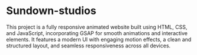 # Sundown-studios
This project is a fully responsive animated website built using HTML, CSS, and JavaScript, incorporating GSAP for smooth animations and interactive elements. It features a modern UI with engaging motion effects, a clean and structured layout, and seamless responsiveness across all devices. 
